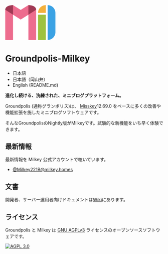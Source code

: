 <img src="assets/milkey_transparent.svg" width="160" />

Groundpolis-Milkey
======================================================

- 日本語
- 日本語（岡山弁）
- English (README.md)

**進化し続ける、洗練された、ミニブログプラットフォーム。**

Groundpolis (通称グランポリス)は、 [Misskey](https://github.com/misskey-dev/misskey)12.69.0 をベースに多くの改善や機能拡張を施したミニブログソフトウェアです。

そんなGroundpolisのNightly版がMilkeyです。試験的な新機能をいち早く体験できます。

最新情報
--------
最新情報を Milkey 公式アカウントで呟いています。
- [@Milkey221B@milkey.homes](https://milkey.homes/@Milkey221B)

文書
--------
開発者、サーバー運用者向けドキュメントは[Wiki](https://github.com/sakura-tel/milkey/wiki)にあります。

ライセンス
--------

Groundpolis と Milkey は [GNU AGPLv3](LICENSE) ライセンスのオープンソースソフトウェアです。

[![AGPL 3.0][agpl-3.0-badge]][AGPL-3.0]

[agpl-3.0]:           https://www.gnu.org/licenses/agpl-3.0.en.html
[agpl-3.0-badge]:     https://img.shields.io/badge/license-AGPL--3.0-444444.svg?style=for-the-badge

